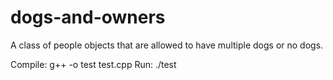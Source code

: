 # dogs-and-owners
A class of people objects that are allowed to have multiple dogs or no dogs.

Compile: g++ -o test test.cpp
Run: ./test
